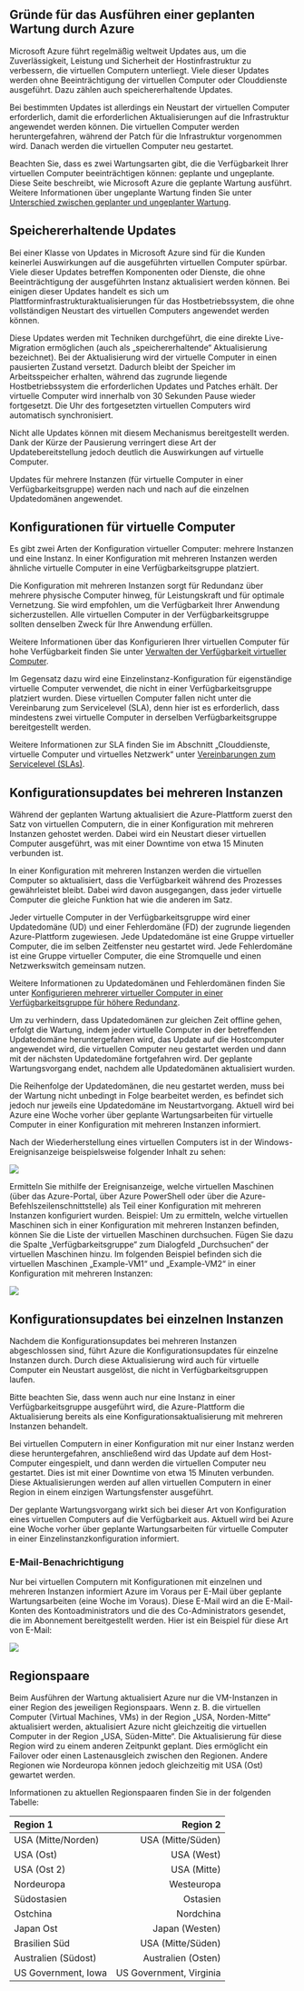 

## Gründe für das Ausführen einer geplanten Wartung durch Azure

Microsoft Azure führt regelmäßig weltweit Updates aus, um die Zuverlässigkeit, Leistung und Sicherheit der Hostinfrastruktur zu verbessern, die virtuellen Computern unterliegt. Viele dieser Updates werden ohne Beeinträchtigung der virtuellen Computer oder Clouddienste ausgeführt. Dazu zählen auch speichererhaltende Updates.

Bei bestimmten Updates ist allerdings ein Neustart der virtuellen Computer erforderlich, damit die erforderlichen Aktualisierungen auf die Infrastruktur angewendet werden können. Die virtuellen Computer werden heruntergefahren, während der Patch für die Infrastruktur vorgenommen wird. Danach werden die virtuellen Computer neu gestartet.

Beachten Sie, dass es zwei Wartungsarten gibt, die die Verfügbarkeit Ihrer virtuellen Computer beeinträchtigen können: geplante und ungeplante. Diese Seite beschreibt, wie Microsoft Azure die geplante Wartung ausführt. Weitere Informationen über ungeplante Wartung finden Sie unter [Unterschied zwischen geplanter und ungeplanter Wartung](virtual-machines-windows-manage-availability.md).

## Speichererhaltende Updates

Bei einer Klasse von Updates in Microsoft Azure sind für die Kunden keinerlei Auswirkungen auf die ausgeführten virtuellen Computer spürbar. Viele dieser Updates betreffen Komponenten oder Dienste, die ohne Beeinträchtigung der ausgeführten Instanz aktualisiert werden können. Bei einigen dieser Updates handelt es sich um Plattforminfrastrukturaktualisierungen für das Hostbetriebssystem, die ohne vollständigen Neustart des virtuellen Computers angewendet werden können.

Diese Updates werden mit Techniken durchgeführt, die eine direkte Live-Migration ermöglichen (auch als „speichererhaltende“ Aktualisierung bezeichnet). Bei der Aktualisierung wird der virtuelle Computer in einen pausierten Zustand versetzt. Dadurch bleibt der Speicher im Arbeitsspeicher erhalten, während das zugrunde liegende Hostbetriebssystem die erforderlichen Updates und Patches erhält. Der virtuelle Computer wird innerhalb von 30 Sekunden Pause wieder fortgesetzt. Die Uhr des fortgesetzten virtuellen Computers wird automatisch synchronisiert.

Nicht alle Updates können mit diesem Mechanismus bereitgestellt werden. Dank der Kürze der Pausierung verringert diese Art der Updatebereitstellung jedoch deutlich die Auswirkungen auf virtuelle Computer.

Updates für mehrere Instanzen (für virtuelle Computer in einer Verfügbarkeitsgruppe) werden nach und nach auf die einzelnen Updatedomänen angewendet.

## Konfigurationen für virtuelle Computer

Es gibt zwei Arten der Konfiguration virtueller Computer: mehrere Instanzen und eine Instanz. In einer Konfiguration mit mehreren Instanzen werden ähnliche virtuelle Computer in eine Verfügbarkeitsgruppe platziert.

Die Konfiguration mit mehreren Instanzen sorgt für Redundanz über mehrere physische Computer hinweg, für Leistungskraft und für optimale Vernetzung. Sie wird empfohlen, um die Verfügbarkeit Ihrer Anwendung sicherzustellen. Alle virtuellen Computer in der Verfügbarkeitsgruppe sollten denselben Zweck für Ihre Anwendung erfüllen.

Weitere Informationen über das Konfigurieren Ihrer virtuellen Computer für hohe Verfügbarkeit finden Sie unter [Verwalten der Verfügbarkeit virtueller Computer](virtual-machines-windows-manage-availability.md).

Im Gegensatz dazu wird eine Einzelinstanz-Konfiguration für eigenständige virtuelle Computer verwendet, die nicht in einer Verfügbarkeitsgruppe platziert wurden. Diese virtuellen Computer fallen nicht unter die Vereinbarung zum Servicelevel (SLA), denn hier ist es erforderlich, dass mindestens zwei virtuelle Computer in derselben Verfügbarkeitsgruppe bereitgestellt werden.

Weitere Informationen zur SLA finden Sie im Abschnitt „Clouddienste, virtuelle Computer und virtuelles Netzwerk“ unter [Vereinbarungen zum Servicelevel (SLAs)](https://azure.microsoft.com/support/legal/sla/).


## Konfigurationsupdates bei mehreren Instanzen

Während der geplanten Wartung aktualisiert die Azure-Plattform zuerst den Satz von virtuellen Computern, die in einer Konfiguration mit mehreren Instanzen gehostet werden. Dabei wird ein Neustart dieser virtuellen Computer ausgeführt, was mit einer Downtime von etwa 15 Minuten verbunden ist.

In einer Konfiguration mit mehreren Instanzen werden die virtuellen Computer so aktualisiert, dass die Verfügbarkeit während des Prozesses gewährleistet bleibt. Dabei wird davon ausgegangen, dass jeder virtuelle Computer die gleiche Funktion hat wie die anderen im Satz.

Jeder virtuelle Computer in der Verfügbarkeitsgruppe wird einer Updatedomäne (UD) und einer Fehlerdomäne (FD) der zugrunde liegenden Azure-Plattform zugewiesen. Jede Updatedomäne ist eine Gruppe virtueller Computer, die im selben Zeitfenster neu gestartet wird. Jede Fehlerdomäne ist eine Gruppe virtueller Computer, die eine Stromquelle und einen Netzwerkswitch gemeinsam nutzen.

Weitere Informationen zu Updatedomänen und Fehlerdomänen finden Sie unter [Konfigurieren mehrerer virtueller Computer in einer Verfügbarkeitsgruppe für höhere Redundanz](virtual-machines-windows-manage-availability.md#configure-multiple-virtual-machines-in-an-availability-set-for-redundancy).

Um zu verhindern, dass Updatedomänen zur gleichen Zeit offline gehen, erfolgt die Wartung, indem jeder virtuelle Computer in der betreffenden Updatedomäne heruntergefahren wird, das Update auf die Hostcomputer angewendet wird, die virtuellen Computer neu gestartet werden und dann mit der nächsten Updatedomäne fortgefahren wird. Der geplante Wartungsvorgang endet, nachdem alle Updatedomänen aktualisiert wurden.

Die Reihenfolge der Updatedomänen, die neu gestartet werden, muss bei der Wartung nicht unbedingt in Folge bearbeitet werden, es befindet sich jedoch nur jeweils eine Updatedomäne im Neustartvorgang. Aktuell wird bei Azure eine Woche vorher über geplante Wartungsarbeiten für virtuelle Computer in einer Konfiguration mit mehreren Instanzen informiert.

Nach der Wiederherstellung eines virtuellen Computers ist in der Windows-Ereignisanzeige beispielsweise folgender Inhalt zu sehen:

<!--Image reference-->
![][image2]

Ermitteln Sie mithilfe der Ereignisanzeige, welche virtuellen Maschinen (über das Azure-Portal, über Azure PowerShell oder über die Azure-Befehlszeilenschnittstelle) als Teil einer Konfiguration mit mehreren Instanzen konfiguriert wurden. Beispiel: Um zu ermitteln, welche virtuellen Maschinen sich in einer Konfiguration mit mehreren Instanzen befinden, können Sie die Liste der virtuellen Maschinen durchsuchen. Fügen Sie dazu die Spalte „Verfügbarkeitsgruppe“ zum Dialogfeld „Durchsuchen“ der virtuellen Maschinen hinzu. Im folgenden Beispiel befinden sich die virtuellen Maschinen „Example-VM1“ und „Example-VM2“ in einer Konfiguration mit mehreren Instanzen:

<!--Image reference-->
![][image4]

## Konfigurationsupdates bei einzelnen Instanzen

Nachdem die Konfigurationsupdates bei mehreren Instanzen abgeschlossen sind, führt Azure die Konfigurationsupdates für einzelne Instanzen durch. Durch diese Aktualisierung wird auch für virtuelle Computer ein Neustart ausgelöst, die nicht in Verfügbarkeitsgruppen laufen.

Bitte beachten Sie, dass wenn auch nur eine Instanz in einer Verfügbarkeitsgruppe ausgeführt wird, die Azure-Plattform die Aktualisierung bereits als eine Konfigurationsaktualisierung mit mehreren Instanzen behandelt.

Bei virtuellen Computern in einer Konfiguration mit nur einer Instanz werden diese heruntergefahren, anschließend wird das Update auf dem Host-Computer eingespielt, und dann werden die virtuellen Computer neu gestartet. Dies ist mit einer Downtime von etwa 15 Minuten verbunden. Diese Aktualisierungen werden auf allen virtuellen Computern in einer Region in einem einzigen Wartungsfenster ausgeführt.

Der geplante Wartungsvorgang wirkt sich bei dieser Art von Konfiguration eines virtuellen Computers auf die Verfügbarkeit aus. Aktuell wird bei Azure eine Woche vorher über geplante Wartungsarbeiten für virtuelle Computer in einer Einzelinstanzkonfiguration informiert.

### E-Mail-Benachrichtigung

Nur bei virtuellen Computern mit Konfigurationen mit einzelnen und mehreren Instanzen informiert Azure im Voraus per E-Mail über geplante Wartungsarbeiten (eine Woche im Voraus). Diese E-Mail wird an die E-Mail-Konten des Kontoadministrators und die des Co-Administrators gesendet, die im Abonnement bereitgestellt werden. Hier ist ein Beispiel für diese Art von E-Mail:

<!--Image reference-->
![][image1]

## Regionspaare

Beim Ausführen der Wartung aktualisiert Azure nur die VM-Instanzen in einer Region des jeweiligen Regionspaars. Wenn z. B. die virtuellen Computer (Virtual Machines, VMs) in der Region „USA, Norden-Mitte“ aktualisiert werden, aktualisiert Azure nicht gleichzeitig die virtuellen Computer in der Region „USA, Süden-Mitte“. Die Aktualisierung für diese Region wird zu einem anderen Zeitpunkt geplant. Dies ermöglicht ein Failover oder einen Lastenausgleich zwischen den Regionen. Andere Regionen wie Nordeuropa können jedoch gleichzeitig mit USA (Ost) gewartet werden.

Informationen zu aktuellen Regionspaaren finden Sie in der folgenden Tabelle:

Region 1 | Region 2
:----- | ------:
USA (Mitte/Norden) | USA (Mitte/Süden)
USA (Ost) | USA (West)
USA (Ost 2) | USA (Mitte)
Nordeuropa | Westeuropa
Südostasien | Ostasien
Ostchina | Nordchina
Japan Ost | Japan (Westen)
Brasilien Süd | USA (Mitte/Süden)
Australien (Südost) | Australien (Osten)
US Government, Iowa | US Government, Virginia

<!--Anchors-->
[image1]: ./media/virtual-machines-common-planned-maintenance/vmplanned1.png
[image2]: ./media/virtual-machines-common-planned-maintenance/EventViewerPostReboot.png
[image3]: ./media/virtual-machines-planned-maintenance/RegionPairs.PNG
[image4]: ./media/virtual-machines-common-planned-maintenance/AvailabilitySetExample.png


<!--Link references-->
[Virtual Machines Manage Availability]: virtual-machines-windows-hero-tutorial.md

[Understand planned versus unplanned maintenance]: virtual-machines-windows-manage-availability.md#Understand-planned-versus-unplanned-maintenance/

<!---HONumber=AcomDC_0323_2016-->
